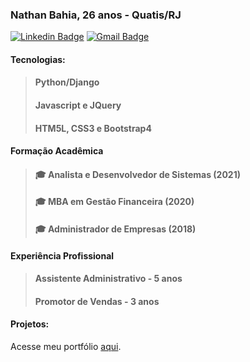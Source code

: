 ### Nathan Bahia, 26 anos - Quatis/RJ

[![Linkedin Badge](https://img.shields.io/badge/-Nathan%20Bahia-6633cc?style=flat-square&logo=Linkedin&logoColor=white&link=https://linkedin.com/in/nathanbahia/)](https://linkedin.com/in/nathanbahia/)   [![Gmail Badge](https://img.shields.io/badge/nathanbabahia@gmail.com-6633cc?style=flat-square&logo=Gmail&logoColor=white&link=mailto:nathanbabahia@gmail.com)](mailto:nathanbabahia@gmail.com)

#### Tecnologias:
> #### Python/Django
> #### Javascript e JQuery
> #### HTM5L, CSS3 e Bootstrap4

#### Formação Acadêmica
> #### 🎓 Analista e Desenvolvedor de Sistemas (2021)
> #### 🎓 MBA em Gestão Financeira (2020)
> #### 🎓 Administrador de Empresas (2018)

#### Experiência Profissional
> #### Assistente Administrativo - 5 anos
> #### Promotor de Vendas - 3 anos

#### Projetos:
Acesse meu portfólio [aqui](https://nathanbahia.tech).
